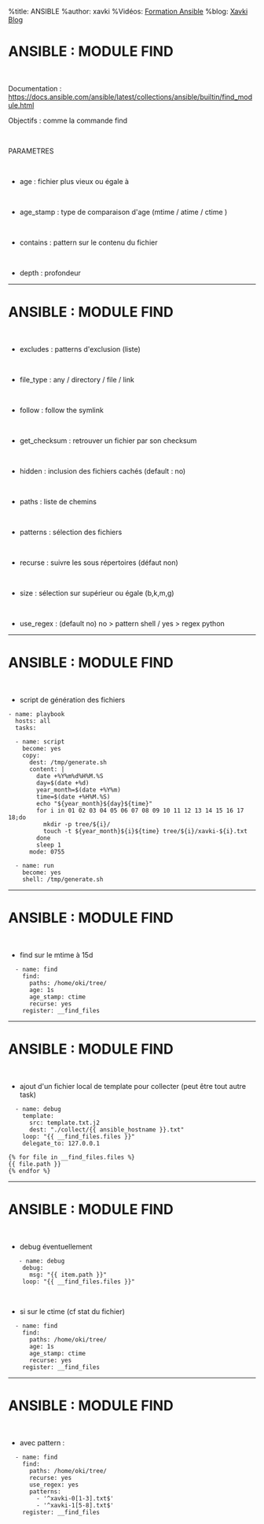 %title: ANSIBLE
%author: xavki
%Vidéos: [Formation Ansible](https://www.youtube.com/playlist?list=PLn6POgpklwWoCpLKOSw3mXCqbRocnhrh-)
%blog: [Xavki Blog](https://xavki.blog)


# ANSIBLE : MODULE FIND

<br>

Documentation : https://docs.ansible.com/ansible/latest/collections/ansible/builtin/find_module.html

Objectifs : comme la commande find


<br>

PARAMETRES

<br>

* age : fichier plus vieux ou égale à

<br>

* age_stamp : type de comparaison d'age (mtime / atime / ctime )

<br>

* contains : pattern sur le contenu du fichier

<br>

* depth : profondeur

-----------------------------------------------------------------------------------------------------------

# ANSIBLE : MODULE FIND
<br>

* excludes : patterns d'exclusion (liste)

<br>

* file_type : any / directory / file / link

<br>

* follow : follow the symlink

<br>

* get_checksum : retrouver un fichier par son checksum

<br>

* hidden : inclusion des fichiers cachés (default : no)

<br>

* paths : liste de chemins

<br>

* patterns : sélection des fichiers

<br>

* recurse : suivre les sous répertoires (défaut non)

<br>

* size : sélection sur supérieur ou égale (b,k,m,g)

<br>

* use_regex : (default no) no > pattern shell / yes > regex python




-----------------------------------------------------------------------------------------------------------

# ANSIBLE : MODULE FIND

<br>

* script de génération des fichiers


```
- name: playbook
  hosts: all
  tasks:

  - name: script
    become: yes
    copy:
      dest: /tmp/generate.sh
      content: |
        date +%Y%m%d%H%M.%S
        day=$(date +%d)
        year_month=$(date +%Y%m)
        time=$(date +%H%M.%S)
        echo "${year_month}${day}${time}"
        for i in 01 02 03 04 05 06 07 08 09 10 11 12 13 14 15 16 17 18;do
          mkdir -p tree/${i}/
          touch -t ${year_month}${i}${time} tree/${i}/xavki-${i}.txt
        done
        sleep 1
      mode: 0755

  - name: run
    become: yes
    shell: /tmp/generate.sh
```

-----------------------------------------------------------------------------------------------------------

# ANSIBLE : MODULE FIND

<br>

* find sur le mtime à 15d

```
  - name: find
    find:
      paths: /home/oki/tree/
      age: 1s
      age_stamp: ctime
      recurse: yes
    register: __find_files
```

-----------------------------------------------------------------------------------------------------------

# ANSIBLE : MODULE FIND

<br>

* ajout d'un fichier local de template pour collecter (peut être tout autre task)

```
  - name: debug
    template:
      src: template.txt.j2
      dest: "./collect/{{ ansible_hostname }}.txt"
    loop: "{{ __find_files.files }}"
    delegate_to: 127.0.0.1
```

```
{% for file in __find_files.files %}
{{ file.path }}
{% endfor %}
```

-----------------------------------------------------------------------------------------------------------

# ANSIBLE : MODULE FIND


<br>

* debug éventuellement

```
   - name: debug
    debug:
      msg: "{{ item.path }}"
    loop: "{{ __find_files.files }}"
```

<br>

* si sur le ctime (cf stat du fichier)

```
  - name: find
    find:
      paths: /home/oki/tree/
      age: 1s
      age_stamp: ctime
      recurse: yes
    register: __find_files
```

-----------------------------------------------------------------------------------------------------------

# ANSIBLE : MODULE FIND

<br>

* avec pattern :

```
  - name: find
    find:
      paths: /home/oki/tree/
      recurse: yes
      use_regex: yes
      patterns:
        - '^xavki-0[1-3].txt$'
        - '^xavki-1[5-8].txt$'
    register: __find_files
```
